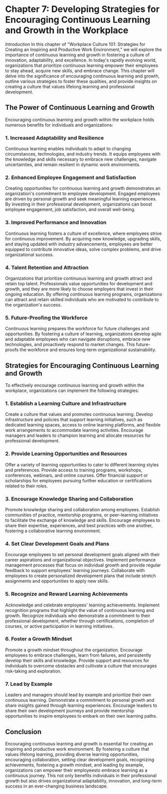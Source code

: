 Chapter 7: Developing Strategies for Encouraging Continuous Learning and Growth in the Workplace
================================================================================================

*Introduction* In this chapter of "Workplace Culture 101: Strategies for Creating an Inspiring and Productive Work Environment," we will explore the importance of continuous learning and growth in fostering a culture of innovation, adaptability, and excellence. In today's rapidly evolving world, organizations that prioritize continuous learning empower their employees to stay ahead, acquire new skills, and embrace change. This chapter will delve into the significance of encouraging continuous learning and growth, outline various strategies to foster these qualities, and provide insights on creating a culture that values lifelong learning and professional development.

The Power of Continuous Learning and Growth
-------------------------------------------

Encouraging continuous learning and growth within the workplace holds numerous benefits for individuals and organizations:

### 1. Increased Adaptability and Resilience

Continuous learning enables individuals to adapt to changing circumstances, technologies, and industry trends. It equips employees with the knowledge and skills necessary to embrace new challenges, navigate uncertainties, and remain resilient in dynamic work environments.

### 2. Enhanced Employee Engagement and Satisfaction

Creating opportunities for continuous learning and growth demonstrates an organization's commitment to employee development. Engaged employees are driven by personal growth and seek meaningful learning experiences. By investing in their professional development, organizations can boost employee engagement, job satisfaction, and overall well-being.

### 3. Improved Performance and Innovation

Continuous learning fosters a culture of excellence, where employees strive for continuous improvement. By acquiring new knowledge, upgrading skills, and staying updated with industry advancements, employees are better equipped to contribute innovative ideas, solve complex problems, and drive organizational success.

### 4. Talent Retention and Attraction

Organizations that prioritize continuous learning and growth attract and retain top talent. Professionals value opportunities for development and growth, and they are more likely to choose employers that invest in their ongoing education. By offering continuous learning programs, organizations can attract and retain skilled individuals who are motivated to contribute to the organization's success.

### 5. Future-Proofing the Workforce

Continuous learning prepares the workforce for future challenges and opportunities. By fostering a culture of learning, organizations develop agile and adaptable employees who can navigate disruptions, embrace new technologies, and proactively respond to market changes. This future-proofs the workforce and ensures long-term organizational sustainability.

Strategies for Encouraging Continuous Learning and Growth
---------------------------------------------------------

To effectively encourage continuous learning and growth within the workplace, organizations can implement the following strategies:

### 1. Establish a Learning Culture and Infrastructure

Create a culture that values and promotes continuous learning. Develop infrastructure and policies that support learning initiatives, such as dedicated learning spaces, access to online learning platforms, and flexible work arrangements to accommodate learning activities. Encourage managers and leaders to champion learning and allocate resources for professional development.

### 2. Provide Learning Opportunities and Resources

Offer a variety of learning opportunities to cater to different learning styles and preferences. Provide access to training programs, workshops, conferences, webinars, and online courses. Offer financial support or scholarships for employees pursuing further education or certifications related to their roles.

### 3. Encourage Knowledge Sharing and Collaboration

Promote knowledge sharing and collaboration among employees. Establish communities of practice, mentorship programs, or peer-learning initiatives to facilitate the exchange of knowledge and skills. Encourage employees to share their expertise, experiences, and best practices with one another, fostering a collaborative learning environment.

### 4. Set Clear Development Goals and Plans

Encourage employees to set personal development goals aligned with their career aspirations and organizational objectives. Implement performance management processes that focus on individual growth and provide regular feedback to support employees' learning journeys. Collaborate with employees to create personalized development plans that include stretch assignments and opportunities to apply new skills.

### 5. Recognize and Reward Learning Achievements

Acknowledge and celebrate employees' learning achievements. Implement recognition programs that highlight the value of continuous learning and growth. Recognize individuals who demonstrate a commitment to their professional development, whether through certifications, completion of courses, or active participation in learning initiatives.

### 6. Foster a Growth Mindset

Promote a growth mindset throughout the organization. Encourage employees to embrace challenges, learn from failures, and persistently develop their skills and knowledge. Provide support and resources for individuals to overcome obstacles and cultivate a culture that encourages risk-taking and exploration.

### 7. Lead by Example

Leaders and managers should lead by example and prioritize their own continuous learning. Demonstrate a commitment to personal growth and share insights gained through learning experiences. Encourage leaders to share their own development journeys and provide mentorship opportunities to inspire employees to embark on their own learning paths.

Conclusion
----------

Encouraging continuous learning and growth is essential for creating an inspiring and productive work environment. By fostering a culture that values lifelong learning, providing diverse learning opportunities, encouraging collaboration, setting clear development goals, recognizing achievements, fostering a growth mindset, and leading by example, organizations can empower their employeesto embrace learning as a continuous journey. This not only benefits individuals in their professional growth but also drives organizational adaptability, innovation, and long-term success in an ever-changing business landscape.
